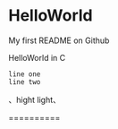 HelloWorld
==========

My first README on Github

HelloWorld in C

    line one
    line two

、hight light、


==========

